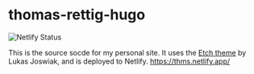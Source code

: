 # thomas-rettig-hugo
![Netlify Status](https://api.netlify.com/api/v1/badges/9a5ef953-7d9e-41a3-af73-7382a25bae5b/deploy-status)

This is the source socde for my personal site. It uses the [Etch theme](https://github.com/LukasJoswiak/etch) by Lukas Joswiak, and is deployed to Netlify.
https://thms.netlify.app/

